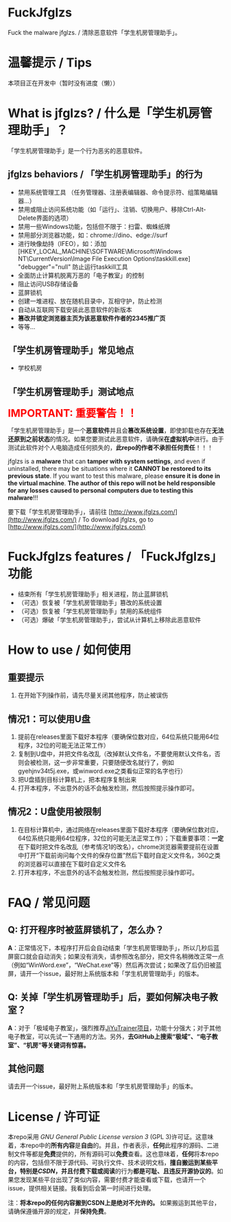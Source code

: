 # FuckJfglzs
Fuck the malware jfglzs. / 清除恶意软件「学生机房管理助手」。

# 温馨提示 / Tips
本项目正在开发中（暂时没有进度（懒））

# What is jfglzs? / 什么是「学生机房管理助手」？
「学生机房管理助手」是一个行为恶劣的恶意软件。

## jfglzs behaviors / 「学生机房管理助手」的行为
- 禁用系统管理工具 （任务管理器、注册表编辑器、命令提示符、组策略编辑器...）
- 禁用或阻止访问系统功能（如「运行」、注销、切换用户、移除Ctrl-Alt-Delete界面的选项）
- 禁用一些Windows功能，包括但不限于：扫雷、蜘蛛纸牌
- 禁用部分浏览器功能，如：chrome://dino、edge://surf
- 进行映像劫持（IFEO），如：添加[HKEY_LOCAL_MACHINE\SOFTWARE\Microsoft\Windows NT\CurrentVersion\Image File Execution Options\taskkill.exe] "debugger"="null" 防止运行taskkill工具
- 全面防止计算机脱离万恶的「电子教室」的控制
- 阻止访问USB存储设备
- 蓝屏锁机
- 创建一堆进程、放在随机目录中，互相守护，防止检测
- 自动从互联网下载安装此恶意软件的新版本
- **篡改并锁定浏览器主页为该恶意软件作者的2345推广页**
- 等等...

## 「学生机房管理助手」常见地点
- 学校机房

## 「学生机房管理助手」测试地点

<div style="font-size: x-large; color: red; font-weight: bold;">IMPORTANT: 重要警告！！</div>

「学生机房管理助手」是一个**恶意软件**并且会**篡改系统设置**，即使卸载也存在**无法还原到之前状态**的情况。如果您要测试此恶意软件，请确保**在虚拟机中**进行。由于测试此软件对个人电脑造成任何损失的，**此repo的作者不承担任何责任**！！！

jfglzs is a **malware** that can **tamper with system settings**, and even if uninstalled, there may be situations where it **CANNOT be restored to its previous state**. If you want to test this malware, please **ensure it is done in the virtual machine**. **The author of this repo will not be held responsible for any losses caused to personal computers due to testing this malware**!!!

要下载「学生机房管理助手」，请前往 [http://www.jfglzs.com/](http://www.jfglzs.com/) / To download jfglzs, go to [http://www.jfglzs.com/](http://www.jfglzs.com/)

# FuckJfglzs features / 「FuckJfglzs」功能

- 结束所有「学生机房管理助手」相关进程，防止蓝屏锁机
- （可选）恢复被「学生机房管理助手」篡改的系统设置
- （可选）恢复被「学生机房管理助手」禁用的系统组件
- （可选）爆破「学生机房管理助手」，尝试从计算机上移除此恶意软件

# How to use / 如何使用

## 重要提示
1. 在开始下列操作前，请先尽量关闭其他程序，防止被误伤

## 情况1：可以使用U盘
1. 提前在releases里面下载好本程序（要确保位数对应，64位系统只能用64位程序，32位的可能无法正常工作）
2. 复制到U盘中，并把文件名改乱（改掉默认文件名，不要使用默认文件名，否则会被检测，这一步非常重要，只要随便改名就行了，例如gyehjnv34t5j.exe，或winword.exe之类看似正常的名字也行）
3. 把U盘插到目标计算机上，把本程序复制出来
4. 打开本程序，不出意外的话不会触发检测，然后按照提示操作即可。
## 情况2：U盘使用被限制
1. 在目标计算机中，通过网络在releases里面下载好本程序（要确保位数对应，64位系统只能用64位程序，32位的可能无法正常工作）；下载重要事项：**一定**在下载时把文件名改乱（参考情况1的改名），chrome浏览器需要提前在设置中打开“下载前询问每个文件的保存位置”然后下载时自定义文件名，360之类的浏览器可以直接在下载时自定义文件名
2. 打开本程序，不出意外的话不会触发检测，然后按照提示操作即可。

# FAQ / 常见问题

## Q: 打开程序时被蓝屏锁机了，怎么办？
**A**：正常情况下，本程序打开后会自动结束「学生机房管理助手」，所以几秒后蓝屏窗口就会自动消失；如果没有消失，请参照改名部分，把文件名稍微改正常一点（例如“WinWord.exe”，“WeChat.exe”等）然后再次尝试；如果改了后仍旧被蓝屏，请开一个issue，最好附上系统版本和「学生机房管理助手」的版本。

## Q: 关掉「学生机房管理助手」后，要如何解决电子教室？
**A**：对于「极域电子教室」，强烈推荐[JiYuTrainer项目](https://github.com/imengyu/JiYuTrainer)，功能十分强大；对于其他电子教室，可以先试一下通用的方法。另外，**去GitHub上搜索“极域”、“电子教室”、“机房”等关键词有惊喜。**

## 其他问题
请去开一个issue，最好附上系统版本和「学生机房管理助手」的版本。

# License / 许可证

本repo采用 *GNU General Public License version 3* (GPL 3)许可证。这意味着，本repo中的**所有内容**是**自由**的。并且，作者表示，**任何**此程序的源码、二进制文件等都是**免费**提供的，所有源码可以**免费**查看。这也意味着，**任何**将本repo的内容，包括但不限于源代码、可执行文件、技术说明文档，**擅自搬运到某些平台，特别是*CSDN*，并且付费下载或阅读**的行为**都是可耻、且违反开源协议的**。如果您发现某些平台出现了类似内容，需要付费才能查看或下载，也请开一个issue，提供相关链接。我看到后会第一时间进行处理。

注：**将本repo的任何内容搬到CSDN上是绝对不允许的。** 如果搬运到其他平台，请确保遵循开源的规定，并**保持免费**。


